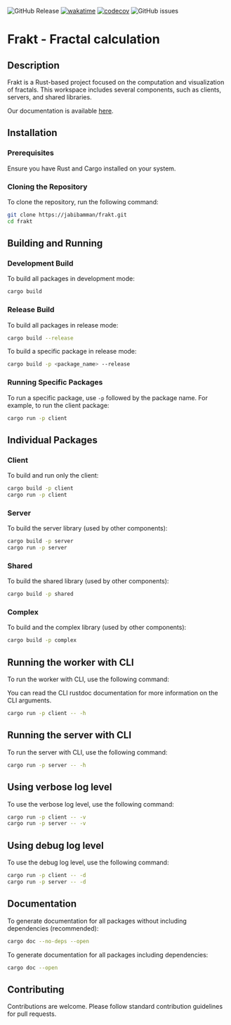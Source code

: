 ![GitHub Release](https://img.shields.io/github/v/release/jabibamman/frakt)
[![wakatime](https://wakatime.com/badge/github/jabibamman/frakt.svg)](https://wakatime.com/badge/github/jabibamman/frakt)
[![codecov](https://codecov.io/gh/jabibamman/frakt/branch/master/graph/badge.svg)](https://codecov.io/gh/jabibamman/frakt)
![GitHub issues](https://img.shields.io/github/issues/jabibamman/frakt.svg)

# Frakt - Fractal calculation

## Description

Frakt is a Rust-based project focused on the computation and visualization of fractals. This workspace includes several components, such as clients, servers, and shared libraries.

Our documentation is available [here](https://jabibamman.github.io/frakt/client).

## Installation

### Prerequisites

Ensure you have Rust and Cargo installed on your system.

### Cloning the Repository

To clone the repository, run the following command:

```bash
git clone https://jabibamman/frakt.git
cd frakt
```

## Building and Running

### Development Build

To build all packages in development mode:

```bash
cargo build
```

### Release Build

To build all packages in release mode:

```bash
cargo build --release
```

To build a specific package in release mode:

```bash
cargo build -p <package_name> --release
```

### Running Specific Packages

To run a specific package, use `-p` followed by the package name. For example, to run the client package:

```bash
cargo run -p client
```

## Individual Packages

### Client

To build and run only the client:

```bash
cargo build -p client
cargo run -p client
```

### Server

To build the server library (used by other components):

```bash
cargo build -p server
cargo run -p server
```

### Shared

To build the shared library (used by other components):

```bash
cargo build -p shared
```

### Complex

To build and the complex library (used by other components):

```bash
cargo build -p complex
```

## Running the worker with CLI

To run the worker with CLI, use the following command:

You can read the CLI rustdoc documentation for more information on the CLI arguments.

```bash
cargo run -p client -- -h
```

## Running the server with CLI

To run the server with CLI, use the following command:

```bash
cargo run -p server -- -h
```

## Using verbose log level

To use the verbose log level, use the following command:

```bash
cargo run -p client -- -v
cargo run -p server -- -v
```

## Using debug log level

To use the debug log level, use the following command:

```bash
cargo run -p client -- -d
cargo run -p server -- -d
```

## Documentation

To generate documentation for all packages without including dependencies (recommended):

```bash
cargo doc --no-deps --open
```

To generate documentation for all packages including dependencies:

```bash
cargo doc --open
```

## Contributing

Contributions are welcome. Please follow standard contribution guidelines for pull requests.
